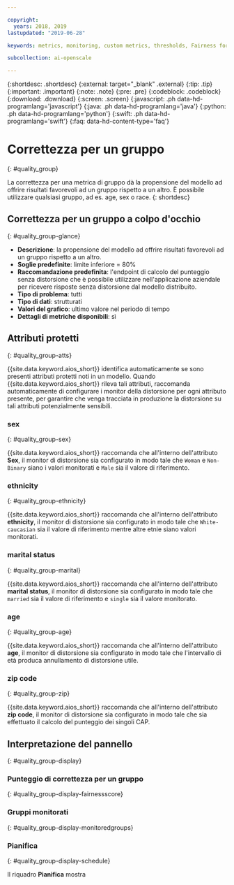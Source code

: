 ```yaml
---

copyright:
  years: 2018, 2019
lastupdated: "2019-06-28"

keywords: metrics, monitoring, custom metrics, thresholds, Fairness for a group, sex, age, race

subcollection: ai-openscale

---
```


{:shortdesc: .shortdesc}
{:external: target="_blank" .external}
{:tip: .tip}
{:important: .important}
{:note: .note}
{:pre: .pre}
{:codeblock: .codeblock}
{:download: .download}
{:screen: .screen}
{:javascript: .ph data-hd-programlang='javascript'}
{:java: .ph data-hd-programlang='java'}
{:python: .ph data-hd-programlang='python'}
{:swift: .ph data-hd-programlang='swift'}
{:faq: data-hd-content-type='faq'}

# Correttezza per un gruppo
{: #quality_group}

La correttezza per una metrica di gruppo dà la propensione del modello ad offrire risultati favorevoli ad un gruppo rispetto a un altro. È possibile utilizzare qualsiasi gruppo, ad es. age, sex o race.
{: shortdesc}

## Correttezza per un gruppo a colpo d'occhio
{: #quality_group-glance}

- **Descrizione**: la propensione del modello ad offrire risultati favorevoli ad un gruppo rispetto a un altro.
- **Soglie predefinite**: limite inferiore = 80%
- **Raccomandazione predefinita**: l'endpoint di calcolo del punteggio senza distorsione che è possibile utilizzare nell'applicazione aziendale per ricevere risposte senza distorsione dal modello distribuito.
- **Tipo di problema**: tutti
- **Tipo di dati**: strutturati
- **Valori del grafico**: ultimo valore nel periodo di tempo
- **Dettagli di metriche disponibili**: sì

## Attributi protetti
{: #quality_group-atts}

{{site.data.keyword.aios_short}} identifica automaticamente se sono presenti attributi protetti noti in un modello. Quando {{site.data.keyword.aios_short}} rileva tali attributi, raccomanda automaticamente di configurare i monitor della distorsione per ogni attributo presente, per garantire che venga tracciata in produzione la distorsione su tali attributi potenzialmente sensibili. 

### sex
{: #quality_group-sex}

{{site.data.keyword.aios_short}} raccomanda che all'interno dell'attributo **Sex**, il monitor di distorsione sia configurato in modo tale che `Woman` e `Non-Binary` siano i valori monitorati e `Male` sia il valore di riferimento. 

### ethnicity
{: #quality_group-ethnicity}

{{site.data.keyword.aios_short}} raccomanda che all'interno dell'attributo **ethnicity**, il monitor di distorsione sia configurato in modo tale che `White-caucasian` sia il valore di riferimento mentre altre etnie siano valori monitorati.

### marital status
{: #quality_group-marital}

{{site.data.keyword.aios_short}} raccomanda che all'interno dell'attributo **marital status**, il monitor di distorsione sia configurato in modo tale che `married`  sia il valore di riferimento e `single` sia il valore monitorato.

### age
{: #quality_group-age}

{{site.data.keyword.aios_short}} raccomanda che all'interno dell'attributo **age**, il monitor di distorsione sia configurato in modo tale che l'intervallo di età produca annullamento di distorsione utile.

### zip code
{: #quality_group-zip}

{{site.data.keyword.aios_short}} raccomanda che all'interno dell'attributo **zip code**, il monitor di distorsione sia configurato in modo tale che sia effettuato il calcolo del punteggio dei singoli CAP.

## Interpretazione del pannello
{: #quality_group-display}

### Punteggio di correttezza per un gruppo
{: #quality_group-display-fairnessscore}



### Gruppi monitorati
{: #quality_group-display-monitoredgroups}



### Pianifica
{: #quality_group-display-schedule}

Il riquadro **Pianifica** mostra  



